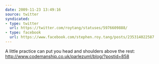 ```yaml
---
date: 2009-11-23 13:49:16
source: twitter
syndicated:
- type: twitter
  url: https://twitter.com/roytang/statuses/5976609888/
- type: facebook
  url: https://www.facebook.com/stephen.roy.tang/posts/235314022587
---
```


A little practice can put you head and shoulders above the rest: http://www.codemanship.co.uk/parlezuml/blog/?postid=858
